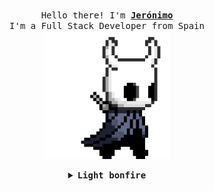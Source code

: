 <p align="center">
  <br>
  <samp>
    Hello there! I'm <b><a rel="nofollow noopener noreferrer" target="_blank" href="https://www.linkedin.com/in/jeronimovicente/">Jerónimo</a></b>
    <br>I'm a Full Stack Developer from Spain<br>
  </samp>
  <img src="https://raw.githubusercontent.com/TanZng/TanZng/master/assets/hollor_knight3.gif" width="200"/>
</p>
<details align="center">
<summary> <b> <samp> Light bonfire </samp></b></summary>
<samp>
 <b><h2 style="color: #fc6203">B O N F I R E &nbsp; L I T !</h2> </b>
<div>
<img src="https://raw.githubusercontent.com/TanZng/TanZng/master/assets/bonefire.gif" width="200"/>
</div>
<br>
Currently working at <a href="https://github.com/AIRInstitute">AIRInstitute</a> as a Full - Stack Developer.

<h3 align="center">Languages</h3>
<div align="center">
  <img src="https://media2.giphy.com/media/QssGEmpkyEOhBCb7e1/giphy.gif" width="30" alt="Code" />
  <br><br>
  <img src="https://raw.githubusercontent.com/devicons/devicon/master/icons/java/java-original.svg" height="40" alt="java logo" />
  &nbsp;&nbsp;
  <img src="https://raw.githubusercontent.com/devicons/devicon/master/icons/python/python-original.svg" height="40" alt="python logo" />
  &nbsp;&nbsp;
  <img src="https://raw.githubusercontent.com/devicons/devicon/master/icons/javascript/javascript-original.svg" height="40" alt="javascript logo" />
  &nbsp;&nbsp;
  <img src="https://raw.githubusercontent.com/devicons/devicon/master/icons/typescript/typescript-original.svg" height="40" alt="typescript logo" />
</div>
<br>
<h3 align="center">Backend</h3>
<div align="center">
  <img src="https://media2.giphy.com/media/QssGEmpkyEOhBCb7e1/giphy.gif" width="30" alt="Backend" />
  <br><br>
  <img src="https://raw.githubusercontent.com/devicons/devicon/master/icons/nodejs/nodejs-original.svg" height="40" alt="nodejs logo" />
  &nbsp;&nbsp;
  <img src="https://raw.githubusercontent.com/devicons/devicon/master/icons/androidstudio/androidstudio-original.svg" height="40" alt="androidstudio logo" />
  &nbsp;&nbsp;
  <img src="https://www.vectorlogo.zone/logos/hibernate/hibernate-icon.svg" height="40" alt="hibernate logo" />
  &nbsp;&nbsp;
  <img src="https://raw.githubusercontent.com/devicons/devicon/master/icons/mongodb/mongodb-original.svg" height="40" alt="mongodb logo" />
  &nbsp;&nbsp;
  <img src="https://raw.githubusercontent.com/devicons/devicon/master/icons/mysql/mysql-original.svg" height="40" alt="mysql logo" />
  &nbsp;&nbsp;
  <img src="https://raw.githubusercontent.com/devicons/devicon/master/icons/postgresql/postgresql-original.svg" height="40" alt="postgresql logo" />
  &nbsp;&nbsp;
  <img src="https://raw.githubusercontent.com/devicons/devicon/master/icons/npm/npm-original-wordmark.svg" height="40" alt="npm logo" />
</div>
<br>
<h3 align="center">Frontend</h3>
<div align="center">
  <img src="https://media2.giphy.com/media/QssGEmpkyEOhBCb7e1/giphy.gif" width="30" alt="Frontend" />
  <br><br>
  <img src="https://raw.githubusercontent.com/devicons/devicon/master/icons/html5/html5-original.svg" height="40" alt="html5 logo" />
  &nbsp;&nbsp;
  <img src="https://raw.githubusercontent.com/devicons/devicon/master/icons/css3/css3-original.svg" height="40" alt="css3 logo" />
  &nbsp;&nbsp;
  <img src="https://raw.githubusercontent.com/devicons/devicon/master/icons/vuejs/vuejs-original.svg" height="40" alt="vuejs logo" />
</div>
<br>
<h3 align="center">DevOps & Version Control</h3>
<div align="center">
  <img src="https://media2.giphy.com/media/QssGEmpkyEOhBCb7e1/giphy.gif" width="30" alt="DevOps" />
  <br><br>
  <img src="https://www.vectorlogo.zone/logos/github/github-icon.svg" height="40" alt="github logo" />
  &nbsp;&nbsp;
  <img src="https://raw.githubusercontent.com/devicons/devicon/master/icons/docker/docker-original.svg" height="40" alt="docker logo" />
  &nbsp;&nbsp;
  <img src="https://www.vectorlogo.zone/logos/getpostman/getpostman-icon.svg" height="40" alt="postman logo" />
  &nbsp;&nbsp;
  <img src="https://raw.githubusercontent.com/devicons/devicon/master/icons/git/git-original.svg" height="40" alt="git logo" />
  &nbsp;&nbsp;
  <img src="https://raw.githubusercontent.com/devicons/devicon/master/icons/gitlab/gitlab-original.svg" height="40" alt="gitlab logo" />
  &nbsp;&nbsp;
  <img src="https://www.vectorlogo.zone/logos/git-tower/git-tower-icon.svg" height="40" alt="tower git logo" />
</div>

---

<p align="center">
  <span>
    <a target="_blank">
      <img 
        src="https://komarev.com/ghpvc/?username=aakunoo&style=for-the-badge" 
        alt="Profile views" 
        height="25" 
      />
    </a>
    <a href="mailto:contact@jeronimovicente.com">
      <img 
        src="https://img.shields.io/badge/gmail-%23D14836.svg?&style=for-the-badge&logo=gmail&logoColor=white" 
        alt="Gmail" 
        height="25" 
      />
    </a>
    <a href="https://www.linkedin.com/in/jeronimovicente/">
      <img src="https://img.shields.io/static/v1?message=LinkedIn&logo=linkedin&label=&color=0077B5&logoColor=white&labelColor=&style=for-the-badge" height="25" alt="linkedin logo"  />
    </a>
  </span>
</p>
</samp>
</details>
